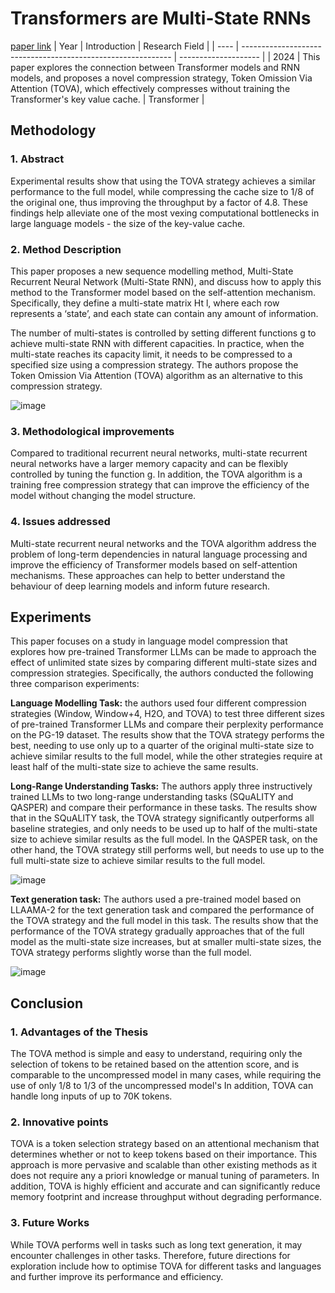 # Transformers are Multi-State RNNs
[paper link](https://arxiv.org/pdf/2401.06104) 
| Year | Introduction                                                         | Research Field                 |
| ---- | ------------------------------------------------------------ | -------------------- |
| 2024 | This paper explores the connection between Transformer models and RNN models, and proposes a novel compression strategy, Token Omission Via Attention (TOVA), which effectively compresses without training the Transformer's key value cache.          |  Transformer        |

## Methodology

### 1. Abstract
Experimental results show that using the TOVA strategy achieves a similar performance to the full model, while compressing the cache size to 1/8 of the original one, thus improving the throughput by a factor of 4.8. These findings help alleviate one of the most vexing computational bottlenecks in large language models - the size of the key-value cache.

### 2. Method Description 
This paper proposes a new sequence modelling method, Multi-State Recurrent Neural Network (Multi-State RNN), and discuss how to apply this method to the Transformer model based on the self-attention mechanism. Specifically, they define a multi-state matrix Ht l, where each row represents a ‘state’, and each state can contain any amount of information. 

The number of multi-states is controlled by setting different functions g to achieve multi-state RNN with different capacities. In practice, when the multi-state reaches its capacity limit, it needs to be compressed to a specified size using a compression strategy. The authors propose the Token Omission Via Attention (TOVA) algorithm as an alternative to this compression strategy.

![image](https://github.com/user-attachments/assets/c36e9ac4-ae73-4f94-9e5e-071ef2fedd32)

### 3. Methodological improvements
Compared to traditional recurrent neural networks, multi-state recurrent neural networks have a larger memory capacity and can be flexibly controlled by tuning the function g. In addition, the TOVA algorithm is a training free compression strategy that can improve the efficiency of the model without changing the model structure.

### 4. Issues addressed 
Multi-state recurrent neural networks and the TOVA algorithm address the problem of long-term dependencies in natural language processing and improve the efficiency of Transformer models based on self-attention mechanisms. These approaches can help to better understand the behaviour of deep learning models and inform future research.

## Experiments
This paper focuses on a study in language model compression that explores how pre-trained Transformer LLMs can be made to approach the effect of unlimited state sizes by comparing different multi-state sizes and compression strategies. Specifically, the authors conducted the following three comparison experiments:

**Language Modelling Task:** the authors used four different compression strategies (Window, Window+4, H2O, and TOVA) to test three different sizes of pre-trained Transformer LLMs and compare their perplexity performance on the PG-19 dataset. The results show that the TOVA strategy performs the best, needing to use only up to a quarter of the original multi-state size to achieve similar results to the full model, while the other strategies require at least half of the multi-state size to achieve the same results.

**Long-Range Understanding Tasks:** The authors apply three instructively trained LLMs to two long-range understanding tasks (SQuALITY and QASPER) and compare their performance in these tasks. The results show that in the SQuALITY task, the TOVA strategy significantly outperforms all baseline strategies, and only needs to be used up to half of the multi-state size to achieve similar results as the full model. In the QASPER task, on the other hand, the TOVA strategy still performs well, but needs to use up to the full multi-state size to achieve similar results to the full model.

![image](https://github.com/user-attachments/assets/08be0b86-c30e-40cf-961c-6f4920b89b0b)

**Text generation task:** The authors used a pre-trained model based on LLAAMA-2 for the text generation task and compared the performance of the TOVA strategy and the full model in this task. The results show that the performance of the TOVA strategy gradually approaches that of the full model as the multi-state size increases, but at smaller multi-state sizes, the TOVA strategy performs slightly worse than the full model. 

![image](https://github.com/user-attachments/assets/d330ef67-76a9-41c7-939f-dc3930f43181)

## Conclusion

### 1. Advantages of the Thesis
The TOVA method is simple and easy to understand, requiring only the selection of tokens to be retained based on the attention score, and is comparable to the uncompressed model in many cases, while requiring the use of only 1/8 to 1/3 of the uncompressed model's In addition, TOVA can handle long inputs of up to 70K tokens.

### 2. Innovative points
TOVA is a token selection strategy based on an attentional mechanism that determines whether or not to keep tokens based on their importance. This approach is more pervasive and scalable than other existing methods as it does not require any a priori knowledge or manual tuning of parameters. In addition, TOVA is highly efficient and accurate and can significantly reduce memory footprint and increase throughput without degrading performance. 

### 3. Future Works
While TOVA performs well in tasks such as long text generation, it may encounter challenges in other tasks. Therefore, future directions for exploration include how to optimise TOVA for different tasks and languages and further improve its performance and efficiency. 
